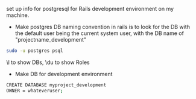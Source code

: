 set up info for postgresql for Rails development environment on my machine. 

* Make postgres DB
	naming convention in rails is to look for the DB with the default user being the current system user, with the DB name of "projectname_development"

```bash
sudo -u postgres psql
```
\l to show DBs, \du to show Roles

* Make DB for development environment
```bash
CREATE DATABASE myproject_development
OWNER = whateveruser;
```

